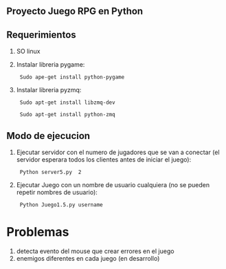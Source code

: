 ## Proyecto Juego RPG en Python

## Requerimientos

1. SO linux

2. Instalar libreria pygame:

        Sudo ape-get install python-pygame
3. Instalar libreria pyzmq:

        Sudo apt-get install libzmq-dev
     
        Sudo apt-get install python-zmq

## Modo de ejecucion

1. Ejecutar servidor con el numero de jugadores que se van a conectar (el servidor esperara todos los clientes antes de iniciar el juego):
    
        Python server5.py  2
2. Ejecutar Juego con un nombre de usuario cualquiera (no se pueden repetir nombres de usuario):
    
        Python Juego1.5.py username

# Problemas

1. detecta evento del mouse que crear errores en el juego
2. enemigos diferentes en cada juego (en desarrollo)
